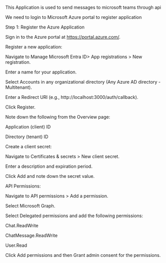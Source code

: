 This Application is used to send messages to microsoft teams through api

We need to login to Microsoft Azure portal to register application

Step 1: Register the Azure Application

Sign in to the Azure portal at https://portal.azure.com/.

Register a new application:

Navigate to Manage Microsoft Entra ID> App registrations > New registration.

Enter a name for your application.

Select Accounts in any organizational directory (Any Azure AD directory - Multitenant).

Enter a Redirect URI (e.g., http://localhost:3000/auth/callback).

Click Register.

Note down the following from the Overview page:

Application (client) ID

Directory (tenant) ID

Create a client secret:

Navigate to Certificates & secrets > New client secret.

Enter a description and expiration period.

Click Add and note down the secret value.

API Permissions:

Navigate to API permissions > Add a permission.

Select Microsoft Graph.

Select Delegated permissions and add the following permissions:

Chat.ReadWrite

ChatMessage.ReadWrite

User.Read

Click Add permissions and then Grant admin consent for the permissions.
